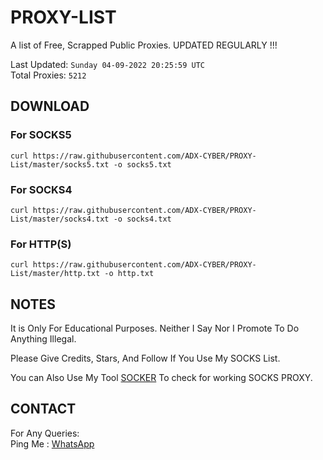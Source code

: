 # PROXY-LIST

A list of Free, Scrapped Public Proxies. UPDATED REGULARLY !!!  

Last Updated: `Sunday 04-09-2022 20:25:59 UTC`  
Total Proxies: `5212`  

## DOWNLOAD

### For SOCKS5

```curl https://raw.githubusercontent.com/ADX-CYBER/PROXY-List/master/socks5.txt -o socks5.txt```

### For SOCKS4

```curl https://raw.githubusercontent.com/ADX-CYBER/PROXY-List/master/socks4.txt -o socks4.txt```

### For HTTP(S)

```curl https://raw.githubusercontent.com/ADX-CYBER/PROXY-List/master/http.txt -o http.txt```

## NOTES

It is Only For Educational Purposes. Neither I Say Nor I Promote To Do Anything Illegal.

Please Give Credits, Stars, And Follow If You Use My SOCKS List.  

You can Also Use My Tool [SOCKER](https://github.com/ADX-CYBER/PROXY-List) To check for working SOCKS PROXY.

## CONTACT

 For Any Queries:  
        Ping Me : [WhatsApp](http://t.me/Rifat_Chy)
